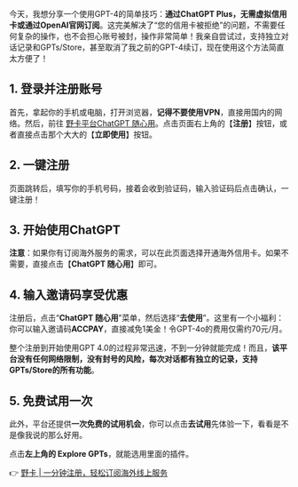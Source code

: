 今天，我想分享一个使用GPT-4的简单技巧：**通过ChatGPT Plus，无需虚拟信用卡或通过OpenAI官网订阅**。这完美解决了“您的信用卡被拒绝”的问题，不需要任何复杂的操作，也不会担心账号被封，操作非常简单！我亲自尝试过，支持独立对话记录和GPTs/Store，甚至取消了我之前的GPT-4续订，现在使用这个方法简直太方便了！

## 1. 登录并注册账号

首先，拿起你的手机或电脑，打开浏览器，**记得不要使用VPN**，直接用国内的网络。然后，前往 [野卡平台ChatGPT 随心用](https://bit.ly/bewildcard)。点击页面右上角的【**注册**】按钮，或者直接点击那个大大的【**立即使用**】按钮。

## 2. 一键注册

页面跳转后，填写你的手机号码，接着会收到验证码，输入验证码后点击确认，一键注册！

## 3. 开始使用ChatGPT

**注意**：如果你有订阅海外服务的需求，可以在此页面选择开通海外信用卡。如果不需要，直接点击【**ChatGPT 随心用**】即可。

## 4. 输入邀请码享受优惠

注册后，点击“**ChatGPT 随心用**”菜单，然后选择“**去使用**”。这里有一个小福利：你可以输入邀请码**ACCPAY**，直接减免1美金！令GPT-4o的费用仅需约70元/月。

整个注册到开始使用GPT 4.0的过程非常迅速，不到一分钟就能完成！而且，**该平台没有任何网络限制，没有封号的风险，每次对话都有独立的记录，支持GPTs/Store的所有功能**。

## 5. 免费试用一次

此外，平台还提供**一次免费的试用机会**，你可以点击**去试用**先体验一下，看看是不是像我说的那么好用。

点击**左上角的 Explore GPTs**，就能选用里面的插件。

👉 [野卡 | 一分钟注册，轻松订阅海外线上服务](https://bit.ly/bewildcard)